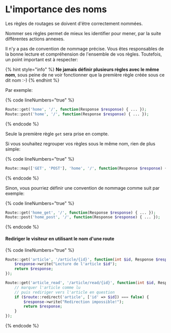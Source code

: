 # L'importance des noms

Les règles de routages se doivent d'être correctement nommées.

Nommer ses règles permet de mieux les identifier pour mener, par la suite différentes actions annexes.

Il n'y a pas de convention de nommage précise. Vous êtes responsables de la bonne lecture et compréhension de l'ensemble de vos règles. Toutefois, un point important est à respecter:



{% hint style="info" %}
**Ne jamais définir plusieurs règles avec le même nom**, sous peine de ne voir fonctionner que la première règle créée sous ce dit nom :-)
{% endhint %}

Par exemple:

{% code lineNumbers="true" %}
```php
Route::get('home', '/', function(Response $response) { ... });
Route::post('home', '/', function(Response $response) { ... });
```
{% endcode %}

Seule la première règle `get` sera prise en compte.

Si vous souhaitez regrouper vos règles sous le même nom, rien de plus simple:

{% code lineNumbers="true" %}
```php
Route::map(['GET', 'POST'], 'home', '/', function(Response $response) { ... });
```
{% endcode %}

Sinon, vous pourriez définir une convention de nommage comme suit par exemple:

{% code lineNumbers="true" %}
```php
Route::get('home_get', '/', function(Response $response) { ... });
Route::post('home_post', '/', function(Response $response) { ... });
```
{% endcode %}



#### Rediriger le visiteur en utilisant le nom d'une route

{% code lineNumbers="true" %}
```php
Route::get('article', '/article/{id}', function(int $id, Response $response): Response {
    $response->write("Lecture de l'article $id");
    return $response;
});

Route::get('article_read', '/article/read/{id}', function(int $id, Response $response, Route $route): Response {
    // marquer l'article comme lu
    // puis rediriger vers l'article en question
    if ($route::redirect('article', ['id' => $id]) === false) {
        $response->write("Redirection impossible!");
        return $response;
    }
});
```
{% endcode %}






